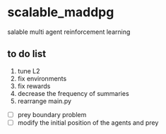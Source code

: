 # scalable_maddpg
salable multi agent reinforcement learning

## to do list
1. tune L2
2. fix environments
3. fix rewards
4. decrease the frequency of summaries
5. rearrange main.py
- [ ] prey boundary problem
- [ ] modify the initial position of the agents and prey
